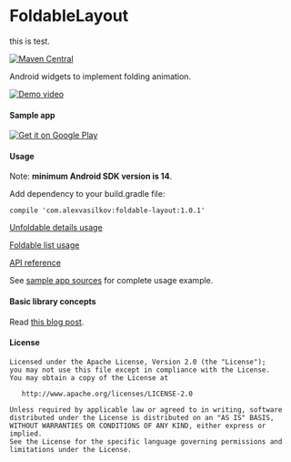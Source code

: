 FoldableLayout
==============
this is test.

[![Maven Central](https://maven-badges.herokuapp.com/maven-central/com.alexvasilkov/foldable-layout/badge.svg)](https://maven-badges.herokuapp.com/maven-central/com.alexvasilkov/foldable-layout)

Android widgets to implement folding animation.

[![Demo video](http://img.youtube.com/vi/-_QcWMh-O5g/0.jpg)](http://www.youtube.com/watch?v=-_QcWMh-O5g)

#### Sample app ####

[![Get it on Google Play](http://developer.android.com/images/brand/en_generic_rgb_wo_60.png)](http://play.google.com/store/apps/details?id=com.alexvasilkov.foldablelayout.sample)

#### Usage ####

Note: **minimum Android SDK version is 14**.

Add dependency to your build.gradle file:

    compile 'com.alexvasilkov:foldable-layout:1.0.1'

[Unfoldable details usage ](https://github.com/alexvasilkov/FoldableLayout/wiki/Unfoldable-details-usage)

[Foldable list usage](https://github.com/alexvasilkov/FoldableLayout/wiki/Foldable-list-usage)

[API reference](https://github.com/alexvasilkov/FoldableLayout/wiki/API-reference)

See [sample app sources](https://github.com/alexvasilkov/FoldableLayout/tree/master/sample) for complete usage example.

#### Basic library concepts ####

Read [this blog post](http://cases.azoft.com/creating-paper-folding-animation-in-android/).

#### License ####

    Licensed under the Apache License, Version 2.0 (the "License");
    you may not use this file except in compliance with the License.
    You may obtain a copy of the License at

       http://www.apache.org/licenses/LICENSE-2.0

    Unless required by applicable law or agreed to in writing, software
    distributed under the License is distributed on an "AS IS" BASIS,
    WITHOUT WARRANTIES OR CONDITIONS OF ANY KIND, either express or implied.
    See the License for the specific language governing permissions and
    limitations under the License.
